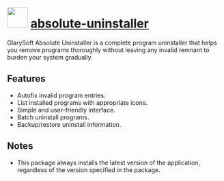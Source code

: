 # <img src="https://cdn.jsdelivr.net/gh/chocolatey-community/chocolatey-packages@723b164cda892499cea29735439b8aaa81d760bf/icons/absolute-uninstaller.png" width="48" height="48"/> [absolute-uninstaller](https://chocolatey.org/packages/absolute-uninstaller)


GlarySoft Absolute Uninstaller is a complete program uninstaller that helps you remove programs thoroughly without leaving any invalid remnant to burden your system gradually.

## Features

* Autofix invalid program entries.
* List installed programs with appropriate icons.
* Simple and user-friendly interface.
* Batch uninstall programs.
* Backup/restore uninstall information.

## Notes

* This package always installs the latest version of the application, regardless of the version specified in the package.

